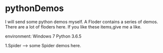 # pythonDemos
I will send some python demos myself.
A Floder contains a series of demos.
There are a lot of floders here.
If you like these items,give me a like.


environment:
Windows 7
Python 3.6.5


1.Spider	--> some Spider demos here.
